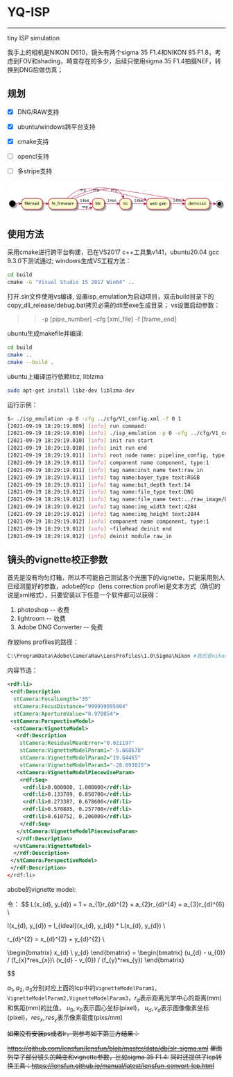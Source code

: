 # YQ-ISP
-------
tiny ISP simulation

我手上的相机是NIKON D610，镜头有两个sigma 35 F1.4和NIKON 85 F1.8，考虑到FOV和shading，畸变存在的多少，后续只使用sigma 35 F1.4拍摄NEF，转换到DNG后做仿真；

## 规划
- [x] DNG/RAW支持

- [x] ubuntu/windows跨平台支持

- [x] cmake支持

- [ ] opencl支持

- [ ] 多stripe支持

![结构图](https://github.com/JonahZeng/YQ-ISP/blob/master/doc/pipeline_v1.png?raw=true)

## 使用方法
采用cmake进行跨平台构建，已在VS2017 c++工具集v141，ubuntu20.04 gcc 9.3.0下测试通过;
windows生成VS工程方法：
```bat
cd build
cmake -G "Visual Studio 15 2017 Win64" ..
```
打开.sln文件使用vs编译, 设置isp_emulation为启动项目，双击build目录下的copy_dll_release/debug.bat拷贝必需的dll至exe生成目录；
vs设置启动参数：

>>-p [pipe_number] -cfg [xml_file] -f [frame_end]


ubuntu生成makefile并编译:
```sh
cd build
cmake ..
cmake --build .
```
ubuntu上编译运行依赖libz, liblzma
```sh
sudo apt-get install libz-dev liblzma-dev
```
运行示例：
```sh
$> ./isp_emulation -p 0 -cfg ../cfg/V1_config.xml -f 0 1
[2021-09-19 18:29:19.009] [info] run command:
[2021-09-19 18:29:19.010] [info] ./isp_emulation -p 0 -cfg ../cfg/V1_config.xml -f 0 1
[2021-09-19 18:29:19.010] [info] init run start
[2021-09-19 18:29:19.010] [info] init run end
[2021-09-19 18:29:19.011] [info] root node name: pipeline_config, type:1
[2021-09-19 18:29:19.011] [info] component name component, type:1
[2021-09-19 18:29:19.011] [info] tag name:inst_name text:raw_in
[2021-09-19 18:29:19.011] [info] tag name:bayer_type text:RGGB
[2021-09-19 18:29:19.011] [info] tag name:bit_depth text:14
[2021-09-19 18:29:19.012] [info] tag name:file_type text:DNG
[2021-09-19 18:29:19.012] [info] tag name:file_name text:../raw_image/D700FAR4256convert.dng
[2021-09-19 18:29:19.012] [info] tag name:img_width text:4284
[2021-09-19 18:29:19.012] [info] tag name:img_height text:2844
[2021-09-19 18:29:19.012] [info] component name component, type:1
[2021-09-19 18:29:19.012] [info] ~fileRead deinit end
[2021-09-19 18:29:19.012] [info] deinit module raw_in
```

## 镜头的vignette校正参数
首先是没有均匀灯箱，所以不可能自己测试各个光圈下的vignette，只能采用别人已经测量好的参数，adobe的lcp（lens correction profile)是文本方式（确切的说是xml格式），只要安装以下任意一个软件都可以获得：

1. photoshop -- 收费
2. lightroom -- 收费
3. Adobe DNG Converter -- 免费
   
存放lens profiles的路径：
```sh
C:\ProgramData\Adobe\CameraRaw\LensProfiles\1.0\Sigma\Nikon #我的是nikon相机配sigma镜头
```
内容节选：
```xml
<rdf:li>
 <rdf:Description
  stCamera:FocalLength="35"
  stCamera:FocusDistance="999999995904"
  stCamera:ApertureValue="0.970854">
 <stCamera:PerspectiveModel>
  <stCamera:VignetteModel>
   <rdf:Description
    stCamera:ResidualMeanError="0.021197"
    stCamera:VignetteModelParam1="-5.668678"
    stCamera:VignetteModelParam2="19.64465"
    stCamera:VignetteModelParam3="-28.093815">
   <stCamera:VignetteModelPiecewiseParam>
    <rdf:Seq>
     <rdf:li>0.000000, 1.000000</rdf:li>
     <rdf:li>0.133789, 0.858700</rdf:li>
     <rdf:li>0.273387, 0.678600</rdf:li>
     <rdf:li>0.570885, 0.257700</rdf:li>
     <rdf:li>0.610752, 0.206000</rdf:li>
    </rdf:Seq>
   </stCamera:VignetteModelPiecewiseParam>
   </rdf:Description>
  </stCamera:VignetteModel>
  </rdf:Description>
 </stCamera:PerspectiveModel>
 </rdf:Description>
</rdf:li>
```

abobe的vignette model:

令：
$$
L(x_{d}, y_{d}) = 1 + a_{1}r_{d}^{2} + a_{2}r_{d}^{4} + a_{3}r_{d}^{6} \\

I(x_{d}, y_{d}) = I_{ideal}(x_{d}, y_{d}) * L(x_{d}, y_{d}) \\

r_{d}^{2} = x_{d}^{2} + y_{d}^{2} \\

\begin{bmatrix}
x_{d} \\
y_{d} 
\end{bmatrix} = 
\begin{bmatrix}
(u_{d} - u_{0}) / (f_{x}*res_{x})\\
(v_{d} - v_{0}) / (f_{y}*res_{y})
\end{bmatrix}

$$

$a_{1}, a_{2}, a_{3}$分别对应上面的lcp中的`VignetteModelParam1, VignetteModelParam2,VignetteModelParam3`，$r_{d}$表示距离光学中心的距离(mm)和焦距(mm)的比值， $u_{0}, v_{0}$表示圆心坐标(pixel)， $u_{d}, v_{d}$表示图像像素坐标(pixel)，$res_{x}, res_{y}$表示像素密度(pixs/mm)



~~如果没有安装ps或者lr，则参考如下第三方结果：~~

~~https://github.com/lensfun/lensfun/blob/master/data/db/slr-sigma.xml~~
~~里面列举了部分镜头的畸变和vignette参数，比如sigma 35 F1.4:~~
~~同时还提供了lcp转换工具：https://lensfun.github.io/manual/latest/lensfun-convert-lcp.html~~
